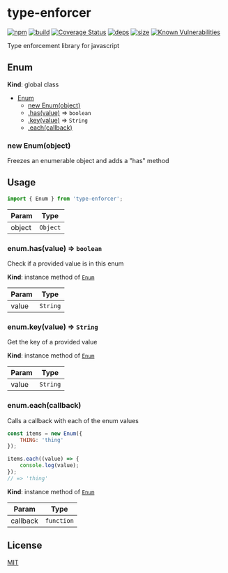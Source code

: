 # type-enforcer
[![npm][npm]][npm-url]
[![build][build]][build-url]
[![Coverage Status](https://coveralls.io/repos/github/DarrenPaulWright/type-enforcer/badge.svg?branch=master)](https://coveralls.io/github/DarrenPaulWright/type-enforcer?branch=master)
[![deps][deps]][deps-url]
[![size][size]][size-url]
[![Known Vulnerabilities](https://snyk.io/test/github/DarrenPaulWright/type-enforcer/badge.svg?targetFile=package.json)](https://snyk.io/test/github/DarrenPaulWright/type-enforcer?targetFile=package.json)

Type enforcement library for javascript

<a name="Enum"></a>

## Enum
**Kind**: global class  

* [Enum](#Enum)
    * [new Enum(object)](#new_Enum_new)
    * [.has(value)](#Enum+has) ⇒ <code>boolean</code>
    * [.key(value)](#Enum+key) ⇒ <code>String</code>
    * [.each(callback)](#Enum+each)

<a name="new_Enum_new"></a>

### new Enum(object)
Freezes an enumerable object and adds a "has" method## Usage``` javascriptimport { Enum } from 'type-enforcer';```


| Param | Type |
| --- | --- |
| object | <code>Object</code> | 

<a name="Enum+has"></a>

### enum.has(value) ⇒ <code>boolean</code>
Check if a provided value is in this enum

**Kind**: instance method of [<code>Enum</code>](#Enum)  

| Param | Type |
| --- | --- |
| value | <code>String</code> | 

<a name="Enum+key"></a>

### enum.key(value) ⇒ <code>String</code>
Get the key of a provided value

**Kind**: instance method of [<code>Enum</code>](#Enum)  

| Param | Type |
| --- | --- |
| value | <code>String</code> | 

<a name="Enum+each"></a>

### enum.each(callback)
Calls a callback with each of the enum values``` javascriptconst items = new Enum({    THING: 'thing'});items.each((value) => {    console.log(value);});// => 'thing'```

**Kind**: instance method of [<code>Enum</code>](#Enum)  

| Param | Type |
| --- | --- |
| callback | <code>function</code> | 


## License

[MIT](LICENSE.md)

[npm]: https://img.shields.io/npm/v/type-enforcer.svg
[npm-url]: https://npmjs.com/package/type-enforcer
[build]: https://travis-ci.org/DarrenPaulWright/type-enforcer.svg?branch=master
[build-url]: https://travis-ci.org/DarrenPaulWright/type-enforcer
[deps]: https://david-dm.org/darrenpaulwright/type-enforcer.svg
[deps-url]: https://david-dm.org/darrenpaulwright/type-enforcer
[size]: https://packagephobia.now.sh/badge?p=type-enforcer
[size-url]: https://packagephobia.now.sh/result?p=type-enforcer
